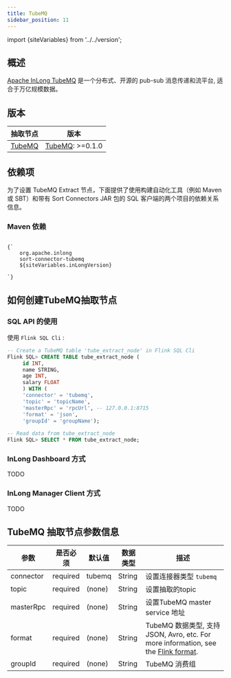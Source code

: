```yaml
---
title: TubeMQ
sidebar_position: 11
---
```


import {siteVariables} from '../../version';

## 概述

[Apache InLong TubeMQ](https://inlong.apache.org/docs/modules/tubemq/overview) 是一个分布式、开源的 pub-sub 消息传递和流平台, 适合于万亿规模数据。

## 版本

| 抽取节点               | 版本                                                      |
| --------------------- | ------------------------------------------------------------ |
| [TubeMQ](./tube.md) | [TubeMQ](https://inlong.apache.org/docs/next/modules/tubemq/overview): >=0.1.0<br/> |

## 依赖项  

为了设置 TubeMQ Extract 节点，下面提供了使用构建自动化工具（例如 Maven 或 SBT）和带有 Sort Connectors JAR 包的 SQL 客户端的两个项目的依赖关系信息。

### Maven 依赖

<pre><code parentName="pre">
{`<dependency>
    <groupId>org.apache.inlong</groupId>
    <artifactId>sort-connector-tubemq</artifactId>
    <version>${siteVariables.inLongVersion}</version>
</dependency>
`}
</code></pre>

## 如何创建TubeMQ抽取节点

### SQL API 的使用

使用 `Flink SQL Cli` :
```sql
-- Create a TubeMQ table 'tube_extract_node' in Flink SQL Cli
Flink SQL> CREATE TABLE tube_extract_node (
     id INT,
     name STRING,
     age INT,
     salary FLOAT 
     ) WITH (
     'connector' = 'tubemq',
     'topic' = 'topicName',
     'masterRpc' = 'rpcUrl', -- 127.0.0.1:8715
     'format' = 'json',
     'groupId' = 'groupName');
  
-- Read data from tube_extract_node
Flink SQL> SELECT * FROM tube_extract_node;
```
### InLong Dashboard 方式
TODO

### InLong Manager Client 方式
TODO

## TubeMQ 抽取节点参数信息

| 参数                           | 是否必须  | 默认值         | 数据类型 | 描述                                                  |
| ----------------------------- | -------- | ------------- | ------ | ------------------------------------------------------------ |
| connector                     | required | tubemq        | String | 设置连接器类型 `tubemq`     |
| topic                         | required | (none)        | String | 设置抽取的topic                                |
| masterRpc                     | required | (none)        | String | 设置TubeMQ master service 地址                       |
| format                        | required | (none)        | String | TubeMQ 数据类型, 支持 JSON, Avro, etc. For more information, see the [Flink format](https://nightlies.apache.org/flink/flink-docs-release-1.15/docs/connectors/table/formats/overview/). |
| groupId                       | required | (none)        | String | TubeMQ 消费组                                     |